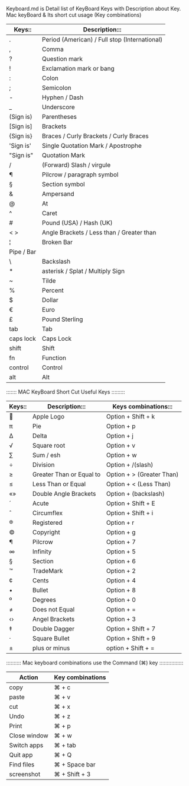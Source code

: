 

Keyboard.md is Detail list of KeyBoard Keys with Description about Key. Mac keyBoard & Its short cut usage (Key combinations)

Keys::           |       Description:::
-------------    |   -------------------------------------------------------         
.                |   Period (American) / Full stop (International)
,                |   Comma
?                |   Question mark
!                |   Exclamation mark or bang
:                |   Colon
;                |   Semicolon
-                |   Hyphen / Dash
_                |   Underscore
(Sign is)        |   Parentheses
[Sign is]        |   Brackets
{Sign is}        |   Braces / Curly Brackets / Curly Braces
'Sign is'        |   Single Quotation Mark  / Apostrophe
"Sign is"        |   Quotation Mark
/                |   (Forward) Slash  / virgule
¶                |   Pilcrow / paragraph symbol
§                |   Section symbol
&                |   Ampersand
@                |   At
^                |   Caret
#                |   Pound (USA) / Hash (UK)
< >              |   Angle Brackets / Less than / Greater than
¦                |   Broken Bar
|                    Pipe / Bar
\                |   Backslash
*                |   asterisk / Splat / Multiply Sign
~                |   Tilde
%                |   Percent
$                |   Dollar
€                |   Euro
£                |   Pound Sterling
tab              |   Tab
caps lock        |  Caps Lock
shift            |   Shift
fn               |   Function
control          |   Control
alt              |   Alt

:::::::   MAC KeyBoard Short Cut Useful Keys  :::::::::

Keys::         |         Description:::         |    Keys combinations:::
-----------    |     -----------------------    |    ---------------------------
              |    Apple Logo                  |   Option + Shift + k
π              |    Pie                         |   Option  + p
∆              |    Delta                       |   Option + j
√              |    Square root                 |   Option + v
∑              |    Sum / esh                   |   Option + w
÷              |    Division                    |   Option  + /(slash)
≥              |    Greater Than or Equal to    |   Option + > (Greater Than)
≤              |    Less Than or Equal          |   Option + < (Less Than)
«»             |    Double Angle Brackets       |   Option + \(backslash)
´              |    Acute                       |   Option + Shift + E
ˆ              |    Circumflex                  |   Option + Shift + i
®              |    Registered                  |   Option + r
©              |    Copyright                   |   Option + g
¶              |    Pilcrow                     |   Option + 7
∞              |    Infinity                    |   Option + 5
§              |    Section                     |   Option + 6
™              |    TradeMark                   |   Option + 2
¢              |    Cents                       |   Option + 4
•              |    Bullet                      |   Option + 8
º              |    Degrees                     |   Option + 0
≠              |    Does not Equal              |   Option + =
‹›             |    Angel Brackets              |   Option + 3
‡              |    Double Dagger               |   Option + Shift + 7
·              |    Square Bullet               |   Option + Shift + 9
±              |    plus or minus               |   option + Shift + =


::::::::::   Mac keyboard combinations use the Command (⌘) key   ::::::::::::::::

Action        |       Key combinations
------------- |   --------------------------------------------------------------
copy          |          ⌘ + c
paste         |          ⌘ + v
cut           |          ⌘ + x
Undo          |          ⌘ + z
Print         |          ⌘ + p
Close window  |          ⌘ + w
Switch apps   |          ⌘ + tab
Quit app      |          ⌘ + Q
Find files    |          ⌘ + Space bar
screenshot    |          ⌘ + Shift + 3
